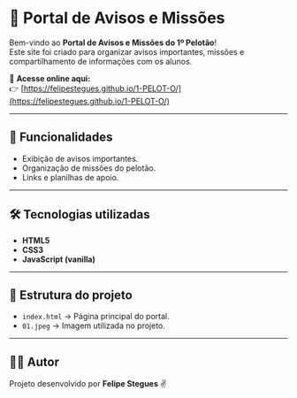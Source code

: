 # 📌 Portal de Avisos e Missões

Bem-vindo ao **Portal de Avisos e Missões do 1º Pelotão**!  
Este site foi criado para organizar avisos importantes, missões e compartilhamento de informações com os alunos.

🔗 **Acesse online aqui:**  
👉 [https://felipestegues.github.io/1-PELOT-O/](https://felipestegues.github.io/1-PELOT-O/)

---

## 🚀 Funcionalidades
- Exibição de avisos importantes.
- Organização de missões do pelotão.
- Links e planilhas de apoio.

---

## 🛠️ Tecnologias utilizadas
- **HTML5**
- **CSS3**
- **JavaScript (vanilla)**

---

## 📂 Estrutura do projeto
- `index.html` → Página principal do portal.  
- `01.jpeg` → Imagem utilizada no projeto.  

---

## 👨‍💻 Autor
Projeto desenvolvido por **Felipe Stegues** ✌️  
